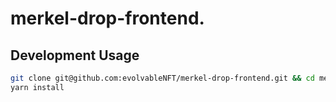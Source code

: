 # merkel-drop-frontend.

## Development Usage

```bash
git clone git@github.com:evolvableNFT/merkel-drop-frontend.git && cd merkel-drop-frontend.
yarn install

```
